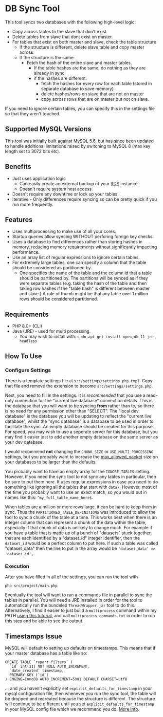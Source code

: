 DB Sync Tool
============
This tool syncs two databases with the following high-level logic:

* Copy across tables to the slave that don't exist.
* Delete tables from slave that dont exist on master.
* For tables that exist on both master and slave, check the table structure
    * If the structure is different, delete slave table and copy master across.
    * If the structure is the same:
        * Fetch the hash of the entire slave and master tables.
            * If the table hashes are the same, do nothing as they are already in sync
            * if the hashes are different:
                * fetch the hashes for every row for each table (stored in separate database to 
                  save memory)
                * delete hashes/rows on slave that are not on master
                * copy across rows that are on master but not on slave.
                
If you need to ignore certain tables, you can specify this in the settings file so that they 
aren't touched.


## Supported MySQL Versions
This tool was initially built against MySQL 5.6, but has since been updated to handle additional
limitations raised by switching to MySQL 8 (max key length set to 3072 bits etc).


## Benefits
* Just uses application logic
    * Can easily create an external backup of your [RDS](https://aws.amazon.com/rds/) instance.
    * Doesn't require system host access.
* Doesn't require any downtime or lock up your tables.
* Iterative - Only differences require syncing so can be pretty quick if you run more frequently.


## Features
* Uses multiprocessing to make use of all your cores.
* Startup queries allow syncing WITHOUT perforing foreign key checks.
* Uses a database to find differences rather than storing hashes in memory, reducing memory 
  requirements without significantly impacting performance.
* Use an array list of regular expressions to ignore certain tables.
* For extremely large tables, one can specify a column that the table should be considered as 
  partitioned by. 
   * One specifies the name of the table and the column id that a table should be partitioned by.
     The partitions will be synced as if they were separate tables (e.g. taking the hash of the 
     table and then taking row hashes if the "table hash" is different between master and slave.)
     A rule of thumb might be that any table over 1 million rows should be considered partitioned.


## Requirements

* PHP 8.0+ (CLI)
* Java (JRE) - used for multi processing.
  * You may wish to install with: `sudo apt-get install openjdk-11-jre-headless`


## How To Use

### Configure Settings
There is a template settings file at `src/settings/settings.php.tmpl`. Copy that file and remove 
the extension to become `src/settings/settings.php`. 

Next, you need to fill in the settings. It is *recommended* that you use a read-only connection 
for the "current live database" connection details. This is the database that you will want to 
be syncing **from** rather than to, so there is no need for any permission other than "SELECT". The 
"local dev database" is the database you will be updating to reflect the "current live database",
whilst the "sync database" is a database to be used in order to facilitate the sync. An empty 
database should be created for this purpose. For speed, you may wish to use a seperate server 
for this database, but you may find it easier just to add another empty database on the same 
server as your dev database. 

I would recommend **not** changing the `CHUNK_SIZE` or `USE_MULTI_PROCESSING` settings, but you 
probably want to increase the 
[max_allowed_packet](https://dev.mysql.com/doc/refman/8.0/en/packet-too-large.html) size on your 
databases to be larger than the defaults.

You probably want to have an empty array for the `IGNORE_TABLES` setting. However, if you need the 
sync tool to not sync any tables in particular, then be sure to put them here. It uses regular 
expressions in case you need to do something like ignoring all the tables that start with `data-`. 
However, most of the time you probably want to use an exact match, so you would put in names like 
this: `^my_full_table_name_here$`.

When tables are a million or more rows large, it can be hard to keep them in sync. Thus the 
`PARTITIONED_TABLE_DEFINITIONS` was introduced to allow the tool to sync a chunk of the table at a 
time. This works best when there is an integer column that can represent a chunk of the data within 
the table, especially if that chunk of data is unlikely to change much. For example if you have a 
table that is made up of a bunch of "datasets" stuck together, that are each identified by a 
"dataset_id" integer identifier, then the `dataset_id` would be a perfect column to put here. If 
such a table was called "dataset_data" then the line to put in the array would be 
`'dataset_data' => 'dataset_id',`.

### Execution
After you have filled in all of the settings, you can run the tool with 

```
php src/project/main.php
``` 

Eventually the tool will want to run a commands file in parallel to sync the tables in parallel. 
You will need a JRE installed in order for the tool to automatically run the bundeled 
`ThreadWrapper.jar` tool to do this. Alternatively, I find it easier to just build a `multiprocess` 
command within my PATH 
[using this tutorial](https://blog.programster.org/easily-parallelize-commands-in-linux), and call 
`multiprocess commands.txt` in order to run this step and be able to see the output.

## Timestamps Issue
MySQL will default to setting up defaults on timestamps. This means that if your master database 
has a table like so:

```
CREATE TABLE `report_filters` (
  `id` int(11) NOT NULL AUTO_INCREMENT,
  `date_created` timestamp,
  PRIMARY KEY (`id`)
) ENGINE=InnoDB AUTO_INCREMENT=5001 DEFAULT CHARSET=utf8
```

... and you haven't explicitly set `explicit_defaults_for_timestamp` in your mysql configuration 
file, then whenever you run the sync tool, the table will be dropped and recreated because the 
structure is different. The structure will continue to be different until you set 
`explicit_defaults_for_timestamp` in your MySQL config file which we recommend you do. 
[More info](https://blog.programster.org/mysql-timestamps-automatically-update).

